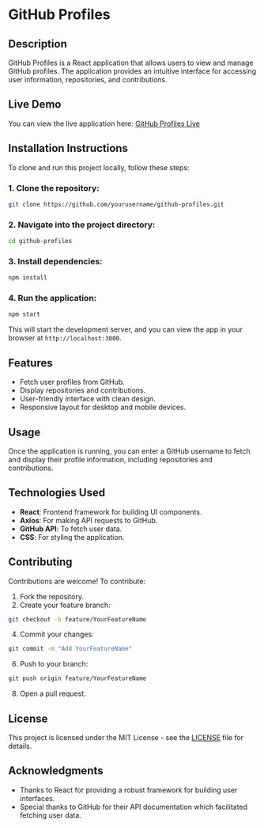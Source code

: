 # GitHub Profiles

## Description
GitHub Profiles is a React application that allows users to view and manage GitHub profiles. The application provides an intuitive interface for accessing user information, repositories, and contributions.

## Live Demo
You can view the live application here: [GitHub Profiles Live](https://github-profiless-124.netlify.app/)

## Installation Instructions
To clone and run this project locally, follow these steps:

### 1. Clone the repository:
 ```bash
git clone https://github.com/yourusername/github-profiles.git
```

### 2. Navigate into the project directory:
 ```bash
cd github-profiles
```

### 3. Install dependencies:
 ```bash
npm install
```

### 4. Run the application:
 ```bash
npm start
```

This will start the development server, and you can view the app in your browser at `http://localhost:3000`.

## Features
- Fetch user profiles from GitHub.
- Display repositories and contributions.
- User-friendly interface with clean design.
- Responsive layout for desktop and mobile devices.

## Usage
Once the application is running, you can enter a GitHub username to fetch and display their profile information, including repositories and contributions.

## Technologies Used
- **React**: Frontend framework for building UI components.
- **Axios**: For making API requests to GitHub.
- **GitHub API**: To fetch user data.
- **CSS**: For styling the application.

## Contributing
Contributions are welcome! To contribute:

1. Fork the repository.
2. Create your feature branch:
 ```bash
git checkout -b feature/YourFeatureName
```
4. Commit your changes:
 ```bash
git commit -m "Add YourFeatureName"
```
6. Push to your branch:
```bash
git push origin feature/YourFeatureName
```
8. Open a pull request.

## License
This project is licensed under the MIT License - see the [LICENSE](LICENSE) file for details.

## Acknowledgments
- Thanks to React for providing a robust framework for building user interfaces.
- Special thanks to GitHub for their API documentation which facilitated fetching user data.
